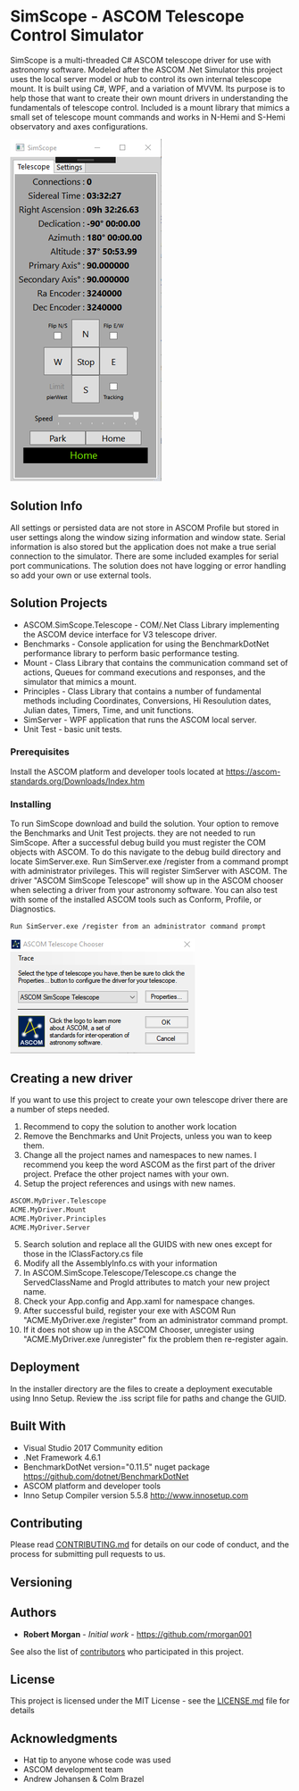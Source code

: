 # SimScope - ASCOM Telescope Control Simulator
SimScope is a multi-threaded C# ASCOM telescope driver for use with astronomy software.  Modeled after the ASCOM .Net Simulator this project uses the local server model or hub to control its own internal telescope mount. It is built using C#, WPF, and a variation of MVVM.  Its purpose is to help those that want to create their own mount drivers in understanding the fundamentals of telescope control. Included is a mount library that mimics a small set of telescope mount commands and works in N-Hemi and S-Hemi observatory and axes configurations.

![Alt text](Docs/SimScope.png?raw=true "SimScope")

## Solution Info

All settings or persisted data are not store in ASCOM Profile but stored in user settings along the window sizing information and window state.  Serial information is also stored but the application does not make a true serial connection to the simulator.  There are some included examples for serial port communications.  The solution does not have logging or error handling so add your own or use external tools. 

## Solution Projects

* ASCOM.SimScope.Telescope - COM/.Net Class Library implementing the ASCOM device interface for V3 telescope driver.
* Benchmarks - Console application for using the BenchmarkDotNet performance library to perform basic performance testing.
* Mount - Class Library that contains the communication command set of actions, Queues for command executions and responses, and the                simulator that mimics a mount.
* Principles - Class Library that contains a number of fundamental methods including Coordinates, Conversions, Hi Resoulution dates,               Julian dates, Timers, Time, and unit functions.
* SimServer - WPF application that runs the ASCOM local server.
* Unit Test - basic unit tests.

### Prerequisites

Install the ASCOM platform and developer tools located at https://ascom-standards.org/Downloads/Index.htm

### Installing

To run SimScope download and build the solution.  Your option to remove the Benchmarks and Unit Test projects. they are not needed to run SimScope. After a successful debug build you must register the COM objects with ASCOM.  To do this navigate to the debug build directory and locate SimServer.exe.  Run SimServer.exe /register from a command prompt with administrator privileges.  This will register SimServer with ASCOM.  The driver "ASCOM SimScope Telescope" will show up in the ASCOM chooser when selecting a driver from your astronomy software.  You can also test with some of the installed ASCOM tools such as Conform, Profile, or Diagnostics. 

```
Run SimServer.exe /register from an administrator command prompt
```
![Alt text](Docs/Chooser.png?raw=true "Chooser")

## Creating a new driver

If you want to use this project to create your own telescope driver there are a number of steps needed.
1. Recommend to copy the solution to another work location
2. Remove the Benchmarks and Unit Projects, unless you wan to keep them.
3. Change all the project names and namespaces to new names. I recommend you keep the word ASCOM as the first part of the driver project.  Preface the other project names with your own.  
4. Setup the project references and usings with new names.

```
ASCOM.MyDriver.Telescope
ACME.MyDriver.Mount
ACME.MyDriver.Principles
ACME.MyDriver.Server
```
5. Search solution and replace all the GUIDS with new ones except for those in the IClassFactory.cs file
6. Modify all the AssemblyInfo.cs with your information
7. In ASCOM.SimScope.Telescope/Telescope.cs change the ServedClassName and ProgId attributes to match your new project name.
8. Check your App.config and App.xaml for namespace changes.
9. After successful build, register your exe with ASCOM Run "ACME.MyDriver.exe /register" from an administrator command prompt.
10. If it does not show up in the ASCOM Chooser, unregister using "ACME.MyDriver.exe /unregister" fix the problem then re-register again.

## Deployment

In the installer directory are the files to create a deployment executable using Inno Setup.  Review the .iss script file for paths and change the GUID.

## Built With

* Visual Studio 2017 Community edition
* .Net Framework 4.6.1
* BenchmarkDotNet version="0.11.5" nuget package https://github.com/dotnet/BenchmarkDotNet
* ASCOM platform and developer tools
* Inno Setup Compiler version 5.5.8 http://www.innosetup.com

## Contributing

Please read [CONTRIBUTING.md](https://github.com/rmorgan001/SimScope/blob/master/Docs/Contributing.md) for details on our code of conduct, and the process for submitting pull requests to us.

## Versioning



## Authors

* **Robert Morgan** - *Initial work* - https://github.com/rmorgan001

See also the list of [contributors](https://github.com/your/project/contributors) who participated in this project.

## License

This project is licensed under the MIT License - see the [LICENSE.md](LICENSE.md) file for details

## Acknowledgments

* Hat tip to anyone whose code was used
* ASCOM development team
* Andrew Johansen & Colm Brazel
